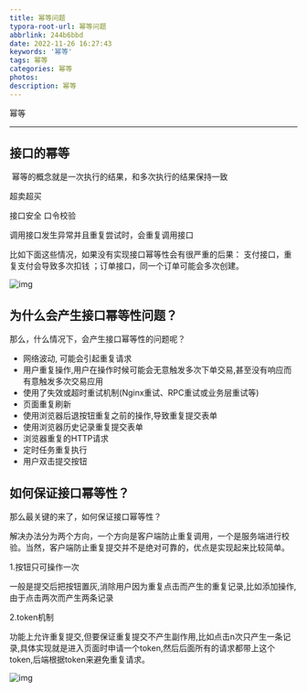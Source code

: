```yaml
---
title: 幂等问题
typora-root-url: 幂等问题
abbrlink: 244b6bbd
date: 2022-11-26 16:27:43
keywords: '幂等'
tags: 幂等
categories: 幂等
photos:
description: 幂等
---
```


幂等

<!--more-->

------



## 接口的幂等

​    幂等的概念就是一次执行的结果，和多次执行的结果保持一致

超卖超买

接口安全 口令校验

 调用接口发生异常并且重复尝试时，会重复调用接口

 比如下面这些情况，如果没有实现接口幂等性会有很严重的后果： 支付接口，重复支付会导致多次扣钱 ；订单接口，同一个订单可能会多次创建。

![img](lu152441l02jn_tmp_a5fea3d4a3648dc7.png) 

## 为什么会产生接口幂等性问题？

 那么，什么情况下，会产生接口幂等性的问题呢？

- 网络波动, 	可能会引起重复请求
- 用户重复操作,用户在操作时候可能会无意触发多次下单交易,甚至没有响应而有意触发多次交易应用
- 使用了失效或超时重试机制(Nginx重试、RPC重试或业务层重试等)
- 页面重复刷新
- 使用浏览器后退按钮重复之前的操作,导致重复提交表单
- 使用浏览器历史记录重复提交表单
- 浏览器重复的HTTP请求
- 定时任务重复执行
- 用户双击提交按钮

## 如何保证接口幂等性？

 那么最关键的来了，如何保证接口幂等性？

 解决办法分为两个方向，一个方向是客户端防止重复调用，一个是服务端进行校验。当然，客户端防止重复提交并不是绝对可靠的，优点是实现起来比较简单。

 1.按钮只可操作一次

 一般是提交后把按钮置灰,消除用户因为重复点击而产生的重复记录,比如添加操作,由于点击两次而产生两条记录

 2.token机制

 功能上允许重复提交,但要保证重复提交不产生副作用,比如点击n次只产生一条记录,具体实现就是进入页面时申请一个token,然后后面所有的请求都带上这个token,后端根据token来避免重复请求。

![img](lu152441l02jn_tmp_fce15cf87a273432.jpg)  